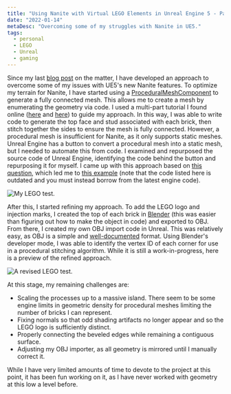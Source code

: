 ```yaml
---
title: "Using Nanite with Virtual LEGO Elements in Unreal Engine 5 - Part 2"
date: "2022-01-14"
metaDesc: "Overcoming some of my struggles with Nanite in UE5."
tags:
  - personal
  - LEGO
  - Unreal
  - gaming
---
```


Since my last [blog post](/posts/nanite1) on the matter, I have developed an approach to overcome some of my issues with UE5's new Nanite features. To optimize my terrain for Nanite, I have started using a [ProceduralMeshComponent](https://docs.unrealengine.com/5.0/en-US/API/Plugins/ProceduralMeshComponent/UProceduralMeshComponent/) to generate a fully connected mesh. This allows me to create a mesh by enumerating the geometry via code. I used a multi-part tutorial I found online ([here](http://wlosok.cz/procedural-mesh-in-ue4-1-triangle/) and [here](http://wlosok.cz/procedural-mesh-in-ue4-2-subdivided-plane/)) to guide my approach. In this way, I was able to write code to generate the top face and stud associated with each brick, then stitch together the sides to ensure the mesh is fully connected. However, a procedural mesh is insufficient for Nanite, as it only supports static meshes. Unreal Engine has a button to convert a procedural mesh into a static mesh, but I needed to automate this from code. I examined and repurposed the source code of Unreal Engine, identifying the code behind the button and repurposing it for myself. I came up with this approach based on [this question](https://answers.unrealengine.com/questions/550160/where-is-the-create-static-mesh-feature-coded-on-p.html), which led me to [this example](https://answers.unrealengine.com/questions/551137/procedural-mesh-not-saving-all-of-its-sections-to.html) (note that the code listed here is outdated and you must instead borrow from the latest engine code). 

![My LEGO test.](/assets/images/LEGONanite.png "A test of my procedural brick generation and stitching code.")

After this, I started refining my approach. To add the LEGO logo and injection marks, I created the top of each brick in [Blender](https://www.blender.org/) (this was easier than figuring out how to make the object in code) and exported to OBJ. From there, I created my own OBJ import code in Unreal. This was relatively easy, as OBJ is a simple and [well-documented](https://en.wikipedia.org/wiki/Wavefront_.obj_file) format. Using Blender's developer mode, I was able to identify the vertex ID of each corner for use in a procedural stitching algorithm. While it is still a work-in-progress, here is a preview of the refined approach. 

![A revised LEGO test.](/assets/images/LEGONanite2.png "A revised test of my procedural brick generation and stitching code.")

At this stage, my remaining challenges are:
- Scaling the processes up to a massive island. There seem to be some engine limits in geometric density for procedural meshes limiting the number of bricks I can represent.
- Fixing normals so that odd shading artifacts no longer appear and so the LEGO logo is sufficiently distinct.
- Properly connecting the beveled edges while remaining a contiguous surface.
- Adjusting my OBJ importer, as all geometry is mirrored until I manually correct it.

While I have very limited amounts of time to devote to the project at this point, it has been fun working on it, as I have never worked with geometry at this low a level before. 
